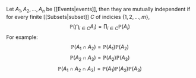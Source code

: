 Let $A_{1},A_{2},\dots ,A_{n}$ be [[Events|events]], then they are mutually independent if for every finite [[Subsets|subset]] $C$ of indicies $\{ 1,2,\dots,m \}$,
$$
\mathbb{P}\left( \bigcap_{i\in C}A_{i} \right)=\prod_{i \in  C}\mathbb{P}(A_{i})
$$
For example:
$$
\mathbb{P}(A_{1}\cap A_{2})=\mathbb{P}(A_{1})\mathbb{P}(A_{2})
$$
$$
 \mathbb{P}(A_{2}\cap A_{3})=\mathbb{P}(A_{2})\mathbb{P}(A_{3})
$$
$$
 \mathbb{P}(A_{1}\cap A_{2}\cap A_{3})=\mathbb{P}(A_{1})\mathbb{P}(A_{2})\mathbb{P}(A_{3})
$$
